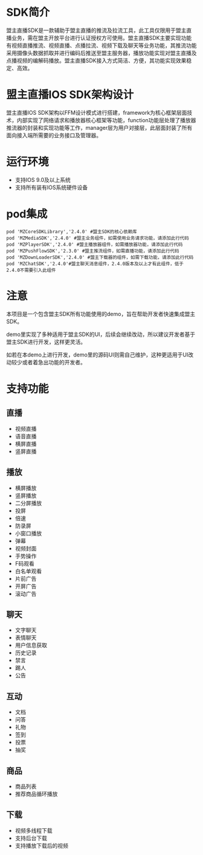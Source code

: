 #  SDK简介 
盟主直播SDK是一款辅助于盟主直播的推流及拉流工具，此工具仅限用于盟主直播业务，需在盟主开放平台进行认证授权方可使用。盟主直播SDK主要实现功能有视频直播推流、视频直播、点播拉流、视频下载及聊天等业务功能，其推流功能采用摄像头数据抓取并进行编码后推送至盟主服务器，播放功能实现对盟主直播及点播视频的编解码播放。盟主直播SDK接入方式简洁、方便，其功能实现效果稳定、高效。

#  盟主直播IOS SDK架构设计 
盟主直播IOS SDK架构以FFM设计模式进行搭建，framework为核心框架层面技术，内部实现了网络请求和播放器核心框架等功能，function功能层处理了播放器推流器的封装和实现功能等工作，manager层为用户对接层，此层面封装了所有面向接入端所需要的业务接口及管理器。

#  运行环境
- 支持IOS 9.0及以上系统  
- 支持所有装有IOS系统硬件设备  

# pod集成
```
pod 'MZCoreSDKLibrary','2.4.0' #盟主SDK的核心依赖库
pod 'MZMediaSDK','2.4.0' #盟主业务组件，如需使用业务请求功能，请添加此行代码
pod 'MZPlayerSDK','2.4.0' #盟主播放器组件，如需播放器功能，请添加此行代码
pod 'MZPushFlowSDK','2.3.0' #盟主推流组件，如需直播功能，请添加此行代码
pod 'MZDownLoaderSDK','2.4.0' #盟主下载器的组件，如需下载功能，请添加此行代码
pod 'MZChatSDK','2.4.0'#盟主聊天消息组件，2.4.0版本及以上才有此组件，低于2.4.0不需要引入此组件
```

# 注意
本项目是一个包含盟主SDK所有功能使用的demo，旨在帮助开发者快速集成盟主SDK。

demo里实现了多种适用于盟主SDK的UI，后续会继续改动，所以建议开发者基于盟主SDK进行开发，这样更灵活。

如若在本demo上进行开发，demo里的源码UI则需自己维护，这种更适用于UI改动较少或者着急出功能的开发者。

# 支持功能
## 直播
- 视频直播
- 语音直播
- 横屏直播
- 竖屏直播

## 播放
- 横屏播放
- 竖屏播放
- 二分屏播放
- 投屏
- 倍速
- 防录屏
- 小窗口播放
- 弹幕
- 视频封面
- 手势操作
- F码观看
- 白名单观看
- 片前广告
- 开屏广告
- 滚动广告

## 聊天
- 文字聊天
- 表情聊天
- 用户信息获取
- 历史记录
- 禁言
- 踢人
- 公告

## 互动
- 文档
- 问答
- 礼物
- 签到
- 投票
- 抽奖

## 商品
- 商品列表
- 推荐商品循环播放

## 下载
- 视频多线程下载
- 支持后台下载
- 支持播放下载后的视频
